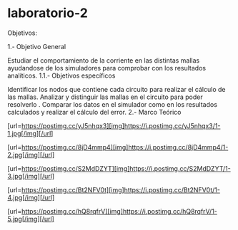 # laboratorio-2
Objetivos:

1.- Objetivo General

Estudiar el comportamiento de la corriente en las distintas mallas ayudandose de los simuladores para comprobar con los resultados analíticos.
1.1.- Objetivos específicos

Identificar los nodos que contiene cada circuito para realizar el cálculo de las mallas.
Analizar y distinguir las mallas en el circuito para poder resolverlo .
Comparar los datos en el simulador como en los resultados calculados y realizar el cálculo del error.
2.- Marco Teórico

[url=https://postimg.cc/yJ5nhqx3][img]https://i.postimg.cc/yJ5nhqx3/1-1.jpg[/img][/url]

[url=https://postimg.cc/8jD4mmp4][img]https://i.postimg.cc/8jD4mmp4/1-2.jpg[/img][/url]

[url=https://postimg.cc/S2MdDZYT][img]https://i.postimg.cc/S2MdDZYT/1-3.jpg[/img][/url]

[url=https://postimg.cc/Bt2NFV0t][img]https://i.postimg.cc/Bt2NFV0t/1-4.jpg[/img][/url]

[url=https://postimg.cc/hQ8rqfrV][img]https://i.postimg.cc/hQ8rqfrV/1-5.jpg[/img][/url]

